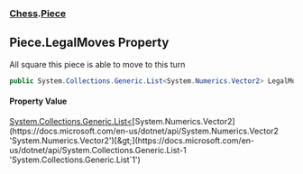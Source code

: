 ### [Chess](Chess.md 'Chess').[Piece](Chess.Piece.md 'Chess.Piece')

## Piece.LegalMoves Property

All square this piece is able to move to this turn

```csharp
public System.Collections.Generic.List<System.Numerics.Vector2> LegalMoves { get; set; }
```

#### Property Value
[System.Collections.Generic.List&lt;](https://docs.microsoft.com/en-us/dotnet/api/System.Collections.Generic.List-1 'System.Collections.Generic.List`1')[System.Numerics.Vector2](https://docs.microsoft.com/en-us/dotnet/api/System.Numerics.Vector2 'System.Numerics.Vector2')[&gt;](https://docs.microsoft.com/en-us/dotnet/api/System.Collections.Generic.List-1 'System.Collections.Generic.List`1')